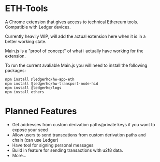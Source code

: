 # ETH-Tools
A Chrome extension that gives access to technical Ethereum tools. Compatible with Ledger devices.

Currently heavily WIP, will add the actual extension here when it is in a better working state.

Main.js is a "proof of concept" of what i actually have working for the extension.

To run the current avaliable Main.js you will need to install the following packages:

```
npm install @ledgerhq/hw-app-eth
npm install @ledgerhq/hw-transport-node-hid
npm install @ledgerhq/logs
npm install ethers
```

# Planned Features

- Get addresses from custom derivation paths/private keys if you want to expose your seed
- Allow users to send transcations from custom derivation paths and chain (can use Ledger)
- Have tool for signing personal messages
- Build in feature for sending transactions with u2f8 data.
- More...
